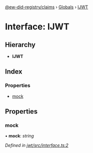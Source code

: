 [@ew-did-registry/claims](../README.md) › [Globals](../globals.md) › [IJWT](ijwt.md)

# Interface: IJWT

## Hierarchy

* **IJWT**

## Index

### Properties

* [mock](ijwt.md#mock)

## Properties

###  mock

• **mock**: *string*

*Defined in [jwt/src/interface.ts:2](https://github.com/energywebfoundation/ew-did-registry/blob/0fe06b3/packages/jwt/src/interface.ts#L2)*
